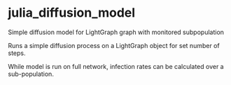 # julia_diffusion_model

Simple diffusion model for LightGraph graph with monitored subpopulation

Runs a simple diffusion process on a LightGraph object for set number of steps. 

While model is run on full network, infection rates can be calculated over a sub-population. 